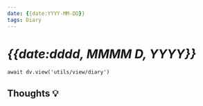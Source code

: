 ```yaml
---
date: {{date:YYYY-MM-DD}}
tags: Diary
---
```


# _{{date:dddd, MMMM D, YYYY}}_

```dataviewjs
await dv.view('utils/view/diary')
```

## Thoughts 💡

